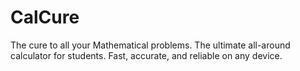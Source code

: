 # CalCure
The cure to all your Mathematical problems. The ultimate all-around calculator for students. Fast, accurate, and reliable on any device.
